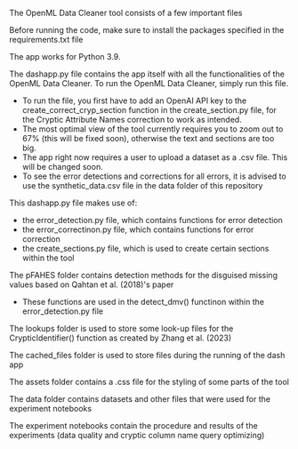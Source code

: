 The OpenML Data Cleaner tool consists of a few important files

Before running the code, make sure to install the packages specified in the requirements.txt file

The app works for Python 3.9.

The dashapp.py file contains the app itself with all the functionalities of the OpenML Data Cleaner.
To run the OpenML Data Cleaner, simply run this file.
* To run the file, you first have to add an OpenAI API key to the create_correct_cryp_section function in the create_section.py file, for the Cryptic Attribute Names correction to work as intended.
* The most optimal view of the tool currently requires you to zoom out to 67% (this will be fixed soon), otherwise the text and sections are too big.
* The app right now requires a user to upload a dataset as a .csv file. This will be changed soon.
* To see the error detections and corrections for all errors, it is advised to use the synthetic_data.csv file in the data folder of this repository

This dashapp.py file makes use of:
* the error_detection.py file, which contains functions for error detection
* the error_correctinon.py file, which contains functions for error correction
* the create_sections.py file, which is used to create certain sections within the tool

The pFAHES folder contains detection methods for the disguised missing values based on Qahtan et al. (2018)'s paper
* These functions are used in the detect_dmv() functinon within the error_detection.py file

The lookups folder is used to store some look-up files for the CrypticIdentifier() function as created by Zhang et al. (2023)

The cached_files folder is used to store files during the running of the dash app

The assets folder contains a .css file for the styling of some parts of the tool

The data folder contains datasets and other files that were used for the experiment notebooks

The experiment notebooks contain the procedure and results of the experiments (data quality and cryptic column name query optimizing)

